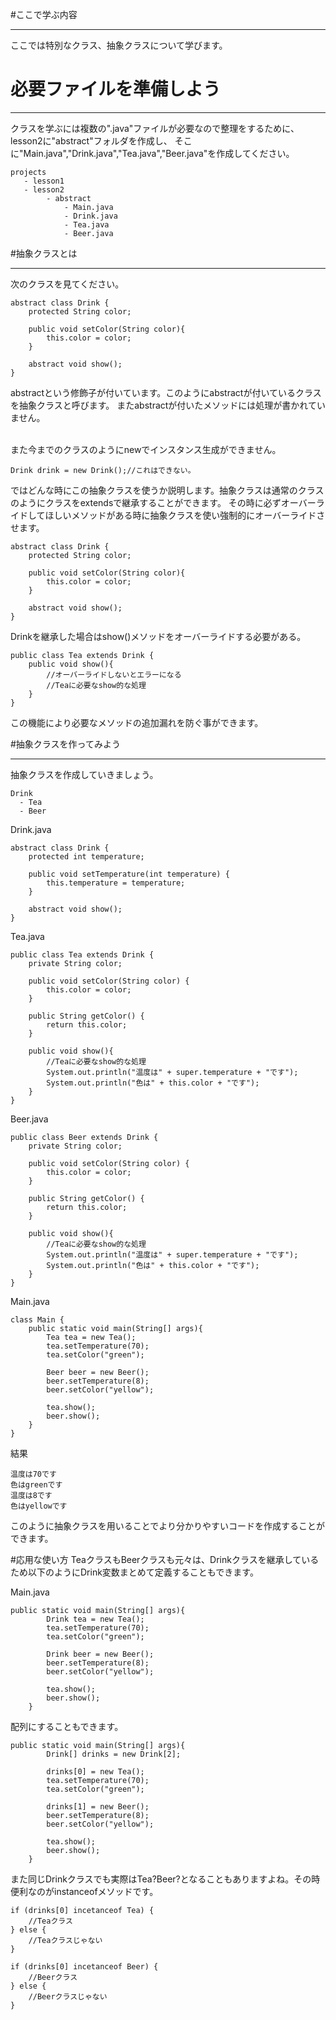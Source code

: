 #ここで学ぶ内容
* * * * *
ここでは特別なクラス、抽象クラスについて学びます。

# 必要ファイルを準備しよう
* * * * *

クラスを学ぶには複数の".java"ファイルが必要なので整理をするために、lesson2に"abstract"フォルダを作成し、
そこに"Main.java","Drink.java","Tea.java","Beer.java"を作成してください。

```
projects
   - lesson1
   - lesson2
        - abstract
            - Main.java
            - Drink.java
            - Tea.java
            - Beer.java
```

#抽象クラスとは
* * * * *
次のクラスを見てください。

```
abstract class Drink {
    protected String color;

    public void setColor(String color){
        this.color = color;
    }

    abstract void show();   
}
```

abstractという修飾子が付いています。このようにabstractが付いているクラスを抽象クラスと呼びます。
またabstractが付いたメソッドには処理が書かれていません。<br><br>

また今までのクラスのようにnewでインスタンス生成ができません。

```
Drink drink = new Drink();//これはできない。
```

ではどんな時にこの抽象クラスを使うか説明します。抽象クラスは通常のクラスのようにクラスをextendsで継承することができます。
その時に必ずオーバーライドしてほしいメソッドがある時に抽象クラスを使い強制的にオーバーライドさせます。

```
abstract class Drink {
    protected String color;

    public void setColor(String color){
        this.color = color;
    }

    abstract void show();   
}
```

Drinkを継承した場合はshow()メソッドをオーバーライドする必要がある。

```
public class Tea extends Drink {
    public void show(){
        //オーバーライドしないとエラーになる
        //Teaに必要なshow的な処理
    }
}
```

この機能により必要なメソッドの追加漏れを防ぐ事ができます。

#抽象クラスを作ってみよう
* * * * *

抽象クラスを作成していきましょう。

```
Drink 
  - Tea
  - Beer
```

Drink.java

```
abstract class Drink {
    protected int temperature;

    public void setTemperature(int temperature) {
        this.temperature = temperature;
    }

    abstract void show();   
}
```

Tea.java

```
public class Tea extends Drink {
    private String color;

    public void setColor(String color) {
        this.color = color;
    }

    public String getColor() {
        return this.color;
    }

    public void show(){
        //Teaに必要なshow的な処理
        System.out.println("温度は" + super.temperature + "です");
        System.out.println("色は" + this.color + "です");
    }
}
```

Beer.java

```
public class Beer extends Drink {
    private String color;

    public void setColor(String color) {
        this.color = color;
    }

    public String getColor() {
        return this.color;
    }

    public void show(){
        //Teaに必要なshow的な処理
        System.out.println("温度は" + super.temperature + "です");
        System.out.println("色は" + this.color + "です");
    }
}
```

Main.java

```
class Main {
    public static void main(String[] args){
        Tea tea = new Tea();
        tea.setTemperature(70);
        tea.setColor("green");

        Beer beer = new Beer();
        beer.setTemperature(8);
        beer.setColor("yellow");
        
        tea.show();
        beer.show();
    }
}
```

結果

```
温度は70です
色はgreenです
温度は8です
色はyellowです
```

このように抽象クラスを用いることでより分かりやすいコードを作成することができます。


#応用な使い方
TeaクラスもBeerクラスも元々は、Drinkクラスを継承しているため以下のようにDrink変数まとめて定義することもできます。<br>

Main.java

```
public static void main(String[] args){
        Drink tea = new Tea();
        tea.setTemperature(70);
        tea.setColor("green");

        Drink beer = new Beer();
        beer.setTemperature(8);
        beer.setColor("yellow");
        
        tea.show();
        beer.show();
    }
```

配列にすることもできます。

```
public static void main(String[] args){
        Drink[] drinks = new Drink[2];

        drinks[0] = new Tea();
        tea.setTemperature(70);
        tea.setColor("green");

        drinks[1] = new Beer();
        beer.setTemperature(8);
        beer.setColor("yellow");
        
        tea.show();
        beer.show();
    }
```

また同じDrinkクラスでも実際はTea?Beer?となることもありますよね。その時便利なのがinstanceofメソッドです。

```
if (drinks[0] incetanceof Tea) { 
    //Teaクラス
} else { 
    //Teaクラスじゃない
}
```


```
if (drinks[0] incetanceof Beer) { 
    //Beerクラス
} else { 
    //Beerクラスじゃない
}
```